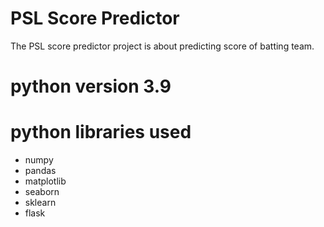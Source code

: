 # PSL Score Predictor
The PSL score predictor project is about predicting score of batting team. 

# python version 3.9
# python libraries used
* numpy
* pandas
* matplotlib
* seaborn
* sklearn
* flask
